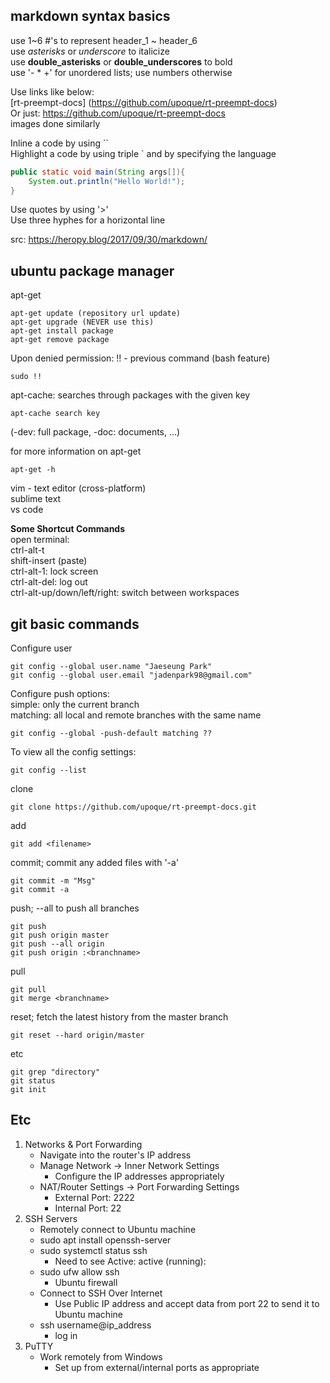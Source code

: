 ## markdown syntax basics
use 1~6 #'s to represent header_1 ~ header_6\
use *asterisks* or _underscore_ to italicize\
use **double_asterisks** or __double_underscores__ to bold\
use '- * +' for unordered lists; use numbers otherwise

Use links like below:  
[rt-preempt-docs] (https://github.com/upoque/rt-preempt-docs)  
Or just: https://github.com/upoque/rt-preempt-docs  
images done similarly

Inline a code by using ``\
Highlight a code by using triple ` and by specifying the language
```java
public static void main(String args[]){
    System.out.println("Hello World!");
}
```

Use quotes by using '>'\
Use three hyphes for a horizontal line  

src: https://heropy.blog/2017/09/30/markdown/

## ubuntu package manager
apt-get
```
apt-get update (repository url update)  
apt-get upgrade (NEVER use this)
apt-get install package
apt-get remove package
```
Upon denied permission: !! - previous command (bash feature)
```
sudo !! 
```
apt-cache: searches through packages with the given key
```
apt-cache search key
```
(-dev: full package, -doc: documents, ...)

for more information on apt-get
```
apt-get -h
```

vim - text editor (cross-platform)  
sublime text  
vs code  

**Some Shortcut Commands**  
open terminal:  
ctrl-alt-t  
shift-insert (paste)  
ctrl-alt-1: lock screen  
ctrl-alt-del: log out  
ctrl-alt-up/down/left/right: switch between workspaces  


## git basic commands
Configure user  
```
git config --global user.name "Jaeseung Park"  
git config --global user.email "jadenpark98@gmail.com"  
```
Configure push options:  
simple: only the current branch  
matching: all local and remote branches with the same name
```
git config --global -push-default matching ??
```
To view all the config settings: 
```
git config --list
```

clone
```
git clone https://github.com/upoque/rt-preempt-docs.git
```
add  
```
git add <filename>
```
commit; commit any added files with '-a'
```
git commit -m "Msg"
git commit -a
```
  
push; --all to push all branches
```
git push
git push origin master
git push --all origin
git push origin :<branchname>
```  
pull
```
git pull
git merge <branchname>
```  
reset; fetch the latest history from the master branch  
```
git reset --hard origin/master
```

etc
```
git grep "directory"
git status
git init
```

## Etc
1. Networks & Port Forwarding
    - Navigate into the router's IP address
    - Manage Network -> Inner Network Settings
        - Configure the IP addresses appropriately
    - NAT/Router Settings -> Port Forwarding Settings
        - External Port: 2222
        - Internal Port: 22
2. SSH Servers
    * Remotely connect to Ubuntu machine
    - sudo apt install openssh-server
    - sudo systemctl status ssh
        - Need to see Active: active (running):
    - sudo ufw allow ssh
        - Ubuntu firewall
    * Connect to SSH Over Internet
        * Use Public IP address and accept data from port 22 to send it to Ubuntu machine
    - ssh username@ip_address
        - log in 
3. PuTTY
    - Work remotely from Windows
        - Set up from external/internal ports as appropriate
